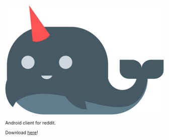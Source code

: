 ![app logo](logo.png)

Android client for reddit.

Download [here](https://play.google.com/store/apps/details?id=com.ddiehl.android.htn)!
